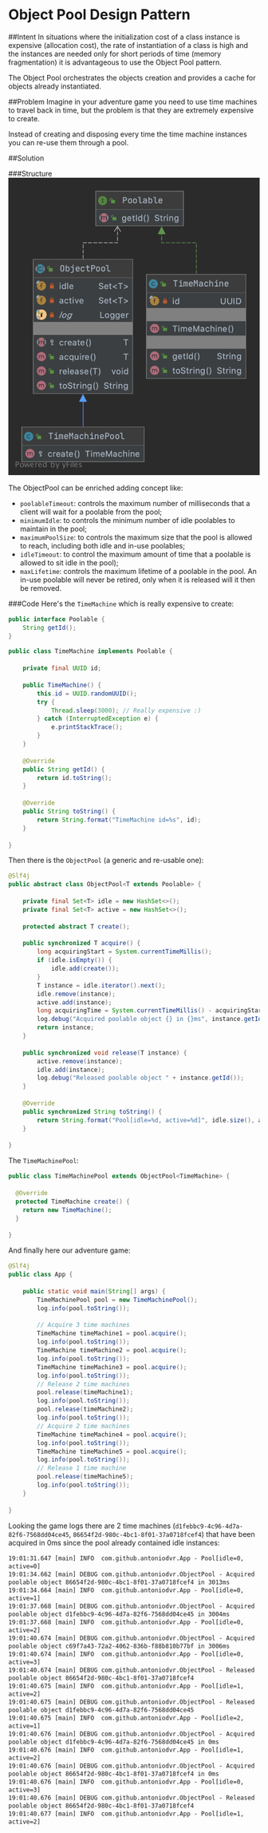 # Object Pool Design Pattern

##Intent
In situations where the initialization cost of a class instance is expensive (allocation cost), the rate of instantiation of a class is high and the instances are needed only for short periods of time (memory fragmentation) it is advantageous to use the Object Pool pattern.

The Object Pool orchestrates the objects creation and provides a cache for objects already instantiated.

##Problem
Imagine in your adventure game you need to use time machines to travel back in time, but the problem is that they are extremely expensive to create.

Instead of creating and disposing every time the time machine instances you can re-use them through a pool.

##Solution

###Structure
![alt text](./etc/class-diagram.png "Object Pool Class Diagram")

The ObjectPool can be enriched adding concept like:
* `poolableTimeout`: controls the maximum number of milliseconds that a client will wait for a poolable from the pool;
* `minimumIdle`: to controls the minimum number of idle poolables to maintain in the pool;
* `maximumPoolSize`: to controls the maximum size that the pool is allowed to reach, including both idle and in-use poolables;
* `idleTimeout`: to control the maximum amount of time that a poolable is allowed to sit idle in the pool);
* `maxLifetime`: controls the maximum lifetime of a poolable in the pool. An in-use poolable will never be retired, only when it is released will it then be removed.

###Code
Here's the `TimeMachine` which is really expensive to create:
```java
public interface Poolable {
    String getId();
}
```

```java
public class TimeMachine implements Poolable {

    private final UUID id;

    public TimeMachine() {
        this.id = UUID.randomUUID();
        try {
            Thread.sleep(3000); // Really expensive :)
        } catch (InterruptedException e) {
            e.printStackTrace();
        }
    }

    @Override
    public String getId() {
        return id.toString();
    }

    @Override
    public String toString() {
        return String.format("TimeMachine id=%s", id);
    }

}
```

Then there is the `ObjectPool` (a generic and re-usable one):

```java
@Slf4j
public abstract class ObjectPool<T extends Poolable> {

    private final Set<T> idle = new HashSet<>();
    private final Set<T> active = new HashSet<>();

    protected abstract T create();

    public synchronized T acquire() {
        long acquiringStart = System.currentTimeMillis();
        if (idle.isEmpty()) {
            idle.add(create());
        }
        T instance = idle.iterator().next();
        idle.remove(instance);
        active.add(instance);
        long acquiringTime = System.currentTimeMillis() - acquiringStart;
        log.debug("Acquired poolable object {} in {}ms", instance.getId(), acquiringTime);
        return instance;
    }

    public synchronized void release(T instance) {
        active.remove(instance);
        idle.add(instance);
        log.debug("Released poolable object " + instance.getId());
    }

    @Override
    public synchronized String toString() {
        return String.format("Pool[idle=%d, active=%d]", idle.size(), active.size());
    }

}
```

The `TimeMachinePool`:

```java
public class TimeMachinePool extends ObjectPool<TimeMachine> {

  @Override
  protected TimeMachine create() {
    return new TimeMachine();
  }
  
}
```

And finally here our adventure game:

```java
@Slf4j
public class App {

    public static void main(String[] args) {
        TimeMachinePool pool = new TimeMachinePool();
        log.info(pool.toString());

        // Acquire 3 time machines
        TimeMachine timeMachine1 = pool.acquire();
        log.info(pool.toString());
        TimeMachine timeMachine2 = pool.acquire();
        log.info(pool.toString());
        TimeMachine timeMachine3 = pool.acquire();
        log.info(pool.toString());
        // Release 2 time machines
        pool.release(timeMachine1);
        log.info(pool.toString());
        pool.release(timeMachine2);
        log.info(pool.toString());
        // Acquire 2 time machines
        TimeMachine timeMachine4 = pool.acquire();
        log.info(pool.toString());
        TimeMachine timeMachine5 = pool.acquire();
        log.info(pool.toString());
        // Release 1 time machine
        pool.release(timeMachine5);
        log.info(pool.toString());
    }

}
```

Looking the game logs there are 2 time machines (`d1febbc9-4c96-4d7a-82f6-7568dd04ce45`, `86654f2d-980c-4bc1-8f01-37a0718fcef4`) that have been acquired in 0ms since the pool already contained idle instances:

```text
19:01:31.647 [main] INFO  com.github.antoniodvr.App - Pool[idle=0, active=0]
19:01:34.662 [main] DEBUG com.github.antoniodvr.ObjectPool - Acquired poolable object 86654f2d-980c-4bc1-8f01-37a0718fcef4 in 3013ms
19:01:34.664 [main] INFO  com.github.antoniodvr.App - Pool[idle=0, active=1]
19:01:37.668 [main] DEBUG com.github.antoniodvr.ObjectPool - Acquired poolable object d1febbc9-4c96-4d7a-82f6-7568dd04ce45 in 3004ms
19:01:37.668 [main] INFO  com.github.antoniodvr.App - Pool[idle=0, active=2]
19:01:40.674 [main] DEBUG com.github.antoniodvr.ObjectPool - Acquired poolable object c69f7a43-72a2-4062-836b-f88b810b77bf in 3006ms
19:01:40.674 [main] INFO  com.github.antoniodvr.App - Pool[idle=0, active=3]
19:01:40.674 [main] DEBUG com.github.antoniodvr.ObjectPool - Released poolable object 86654f2d-980c-4bc1-8f01-37a0718fcef4
19:01:40.675 [main] INFO  com.github.antoniodvr.App - Pool[idle=1, active=2]
19:01:40.675 [main] DEBUG com.github.antoniodvr.ObjectPool - Released poolable object d1febbc9-4c96-4d7a-82f6-7568dd04ce45
19:01:40.675 [main] INFO  com.github.antoniodvr.App - Pool[idle=2, active=1]
19:01:40.676 [main] DEBUG com.github.antoniodvr.ObjectPool - Acquired poolable object d1febbc9-4c96-4d7a-82f6-7568dd04ce45 in 0ms
19:01:40.676 [main] INFO  com.github.antoniodvr.App - Pool[idle=1, active=2]
19:01:40.676 [main] DEBUG com.github.antoniodvr.ObjectPool - Acquired poolable object 86654f2d-980c-4bc1-8f01-37a0718fcef4 in 0ms
19:01:40.676 [main] INFO  com.github.antoniodvr.App - Pool[idle=0, active=3]
19:01:40.676 [main] DEBUG com.github.antoniodvr.ObjectPool - Released poolable object 86654f2d-980c-4bc1-8f01-37a0718fcef4
19:01:40.677 [main] INFO  com.github.antoniodvr.App - Pool[idle=1, active=2]
```